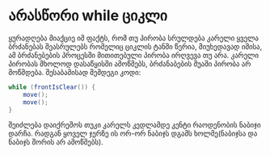 # არასწორი while ციკლი
ყურადღება მიაქციე იმ ფაქტს, რომ თუ პირობა სრულდება კარელი ყველა ბრძანებას შეასრულებს რომელიც ციკლის ტანში წერია, მიუხედავად იმისა, ამ ბრძანებების პროცესში მითითებული პირობა ირღვევა თუ არა. კარელი პირობას მხოლოდ დასაწყისში ამოწმებს, ბრძანაბების შუაში პირობა არ მოწმდება. შესაბამისად შემდეგი კოდი:

```java
while (frontIsClear()) {
    move();
    move();
}
```

შეიძლება დაიქრეშოს თუკი კარელს კედლამდე კენტი რაოდენობის ნაბიჯი დარჩა. რადგან ყოველ ჯერზე ის ორ-ორ ნაბიჯს დგამს ხოლმე(ნაბიჯსა და ნაბიჯს შორის არ ამოწმებს).
